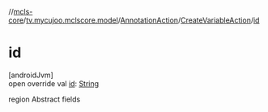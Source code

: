 //[mcls-core](../../../../index.md)/[tv.mycujoo.mclscore.model](../../index.md)/[AnnotationAction](../index.md)/[CreateVariableAction](index.md)/[id](id.md)

# id

[androidJvm]\
open override val [id](id.md): [String](https://kotlinlang.org/api/latest/jvm/stdlib/kotlin/-string/index.html)

region Abstract fields

